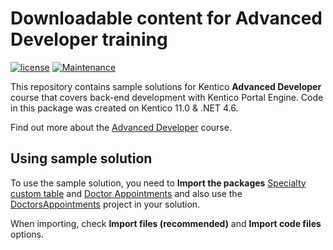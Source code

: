 # Downloadable content for Advanced Developer training
[![license](https://img.shields.io/github/license/mashape/apistatus.svg)]() [![Maintenance](https://img.shields.io/maintenance/yes/2017.svg)]() 

This repository contains sample solutions for Kentico **Advanced Developer** course that covers back-end development with Kentico Portal Engine. Code in this package was created on Kentico 11.0 & .NET 4.6.

Find out more about the [Advanced Developer](https://www.kentico.com/services/training/advanced-developer) course.

## Using sample solution

To use the sample solution, you need to **Import the packages** [Specialty custom table](https://github.com/Kentico/DEV02-K11/blob/master/CMS/CMSSiteUtils/Import/DoctorSpecialtyListCustomTable.zip) and [Doctor Appointments](https://github.com/Kentico/DEV02-K11/blob/master/CMS/CMSSiteUtils/Import/DoctorAppointmentsModule.zip) and also use the [DoctorsAppointments](https://github.com/Kentico/Dev02-K11/tree/master/DoctorsAppointments) project in your solution.

When importing, check **Import files (recommended)** and **Import code files** options. 
